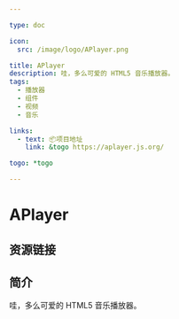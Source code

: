 ```yaml
---

type: doc

icon:
  src: /image/logo/APlayer.png

title: APlayer
description: 哇，多么可爱的 HTML5 音乐播放器。
tags:
  - 播放器
  - 组件
  - 视频
  - 音乐

links:
  - text: 📦项目地址
    link: &togo https://aplayer.js.org/

togo: *togo

---
```


<ShowLogo />

# APlayer

<ShowTags />

<ShowBreadcrumb />

## 资源链接

<ShowLinks />

## 简介

哇，多么可爱的 HTML5 音乐播放器。
